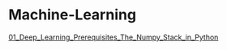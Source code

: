 # Machine-Learning

[01_Deep_Learning_Prerequisites_The_Numpy_Stack_in_Python](https://www.udemy.com/course/deep-learning-prerequisites-the-numpy-stack-in-python/)